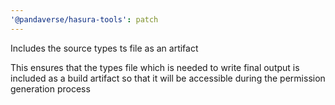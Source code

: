 ```yaml
---
'@pandaverse/hasura-tools': patch
---
```


Includes the source types ts file as an artifact

This ensures that the types file which is needed to write final output is included
as a build artifact so that it will be accessible during the permission generation process
